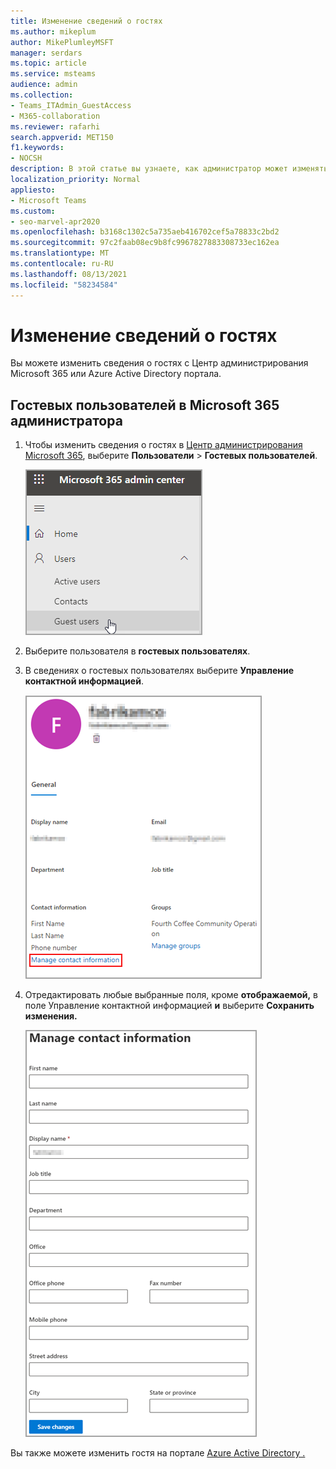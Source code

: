 ```yaml
---
title: Изменение сведений о гостях
ms.author: mikeplum
author: MikePlumleyMSFT
manager: serdars
ms.topic: article
ms.service: msteams
audience: admin
ms.collection:
- Teams_ITAdmin_GuestAccess
- M365-collaboration
ms.reviewer: rafarhi
search.appverid: MET150
f1.keywords:
- NOCSH
description: В этой статье вы узнаете, как администратор может изменять сведения о гостях на Azure Active Directory портале.
localization_priority: Normal
appliesto:
- Microsoft Teams
ms.custom:
- seo-marvel-apr2020
ms.openlocfilehash: b3168c1302c5a735aeb416702cef5a78833c2bd2
ms.sourcegitcommit: 97c2faab08ec9b8fc9967827883308733ec162ea
ms.translationtype: MT
ms.contentlocale: ru-RU
ms.lasthandoff: 08/13/2021
ms.locfileid: "58234584"
---
```

# <a name="edit-guest-information"></a>Изменение сведений о гостях

Вы можете изменить сведения о гостях с Центр администрирования Microsoft 365 или Azure Active Directory портала.

## <a name="guest-users-in-the-microsoft-365-admin"></a>Гостевых пользователей в Microsoft 365 администратора

1. Чтобы изменить сведения о гостях в [Центр администрирования Microsoft 365](https://admin.microsoft.com), выберите **Пользователи**  >  **Гостевых пользователей**.

   ![Сведения о гостевых пользователях, редактируемые](media/access-guest-user.png)

2. Выберите пользователя в **гостевых пользователях**.

3. В сведениях о гостевых пользователях выберите **Управление контактной информацией**.

   ![Управление контактной информацией ](media/guest-user-data1.png)

4. Отредактировать любые выбранные поля, кроме **отображаемой,** в поле Управление контактной информацией **и** выберите **Сохранить изменения.**

   ![Изменение контактных данных гостевого пользователя](media/manage-guest-contact.png)

Вы также можете изменить гостя на портале [Azure Active Directory .](https://aad.portal.azure.com/#blade/Microsoft_AAD_IAM/UsersManagementMenuBlade/MsGraphUsers)
